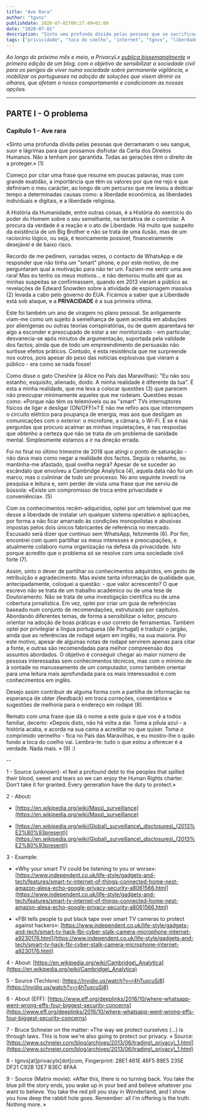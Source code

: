 ```yaml
---
title: "Ave Rara"
author: "tgvns"
publishdate: 2020-07-02T00:27:49+01:00
date: "2020-07-01"
description: "Sinto uma profunda dívida pelas pessoas que se sacrificaram para que possamos disfrutar da Carta dos Direitos Humanos. A angustia é para mim uma sensação de sufoco que subtrai gradualmente a liberdade que ainda se respira."
tags: ["privicidade", "toca do coelho", "internet", "tgnvs", "liberdade"]
---
```


*Ao longo do próximo mês e meio, a PrivacyLx [publica bissemanalmente](/tags/toca-do-coelho/) a primeira edição de um blog, com o objetivo de sensibilizar a sociedade civil para os perigos de viver numa sociedade sobre permanente vigilância, e mobilizar os portugueses na adoção de soluções que visem dirimir os olhares, que afetam o nosso comportamento e condicionam as nossas opções.*

---

## PARTE I - O problema



### Capítulo 1 - Ave rara 

  


«Sinto uma profunda dívida pelas pessoas que derramaram o seu sangue, suor e lágrimas para que possamos disfrutar da Carta dos Direitos Humanos. Não a tenham por garantida. Todas as gerações têm o direito de a proteger.» (1) 

Começo por citar uma frase que resume em poucas palavras, mas com grande exatidão, a importância que têm os valores por que me rejo e que definiram o meu carácter, ao longo de um percurso que me levou a dedicar tempo a determinadas causas como: a liberdade económica, as liberdades individuais e digitais, e a liberdade religiosa.

A História da Humanidade, entre outras coisas, é a História do exercício do poder do Homem sobre o seu semelhante, na tentativa de o controlar. A procura da verdade é a reação e o ato de Liberdade. Há muito que suspeito da existência de um Big Brother e não se trata de uma ilusão, mas de um raciocínio lógico, ou seja, é teoricamente possível, financeiramente desejável e de baixo risco.



Recordo de me pedirem, variadas vezes, o contacto de WhatsApp e de responder que não tinha um "smart" phone, e por este motivo, de me perguntaram qual a motivação para não ter um. Faziam-me sentir uma ave rara! Mas eu tenho os meus motivos… e não demorou muito até que as minhas suspeitas se confirmassem, quando em 2013 vieram a público as revelações de Edward Snowden sobre a atividade de espionagem massiva (2) levada a cabo pelo governo do EUA. Ficámos a saber que a Liberdade está sob ataque, e a **PRIVACIDADE** é a sua primeira vítima.

Este foi também um ano de viragem no plano pessoal. Se antigamente viam-me como um sujeito à semelhança de quem acredita em abduções por alienígenas ou outras teorias conspiratórias, ou de quem aparentava ter algo a esconder e preocupado de estar a ser monitorizado - em particular, desvanecia-se após minutos de argumentação, suportada pela validade dos factos; ainda que de todo um empreendimento de persuasão não surtisse efeitos práticos. Contudo, é esta resistência que me surpreende nos outros, pois apesar do peso das notícias explosivas que vieram a público - era como se nada fosse!

Como disse o gato Cheshire (a Alice no País das Maravilhas): "Eu não sou estanho, esquisito, alienado, doido. A minha realidade é diferente da tua". É esta a minha realidade, que me leva a colocar questões (3) que parecem não preocupar minimamente aqueles que me rodeiam. Questões essas como: «Porque não têm os telemóveis ou as "smart" TVs interruptores físicos de ligar e desligar (ON/OFF)»? E não me refiro aos que interrompem o circuito elétrico para poupança de energia, mas aos que desligam as comunicações com o exterior: o microfone, a câmara, o Wi-Fi. E se é nas perguntas que procuro acalmar as minhas inquietações, é nas respostas que obtenho a certeza que não se trata de um problema de sanidade mental. Simplesmente estamos a ir na direção errada.



Foi no final no último trimestre de 2018 que atingi o ponto de saturação - não dava mais como negar a realidade dos factos. Seguia o rebanho, ou mantinha-me afastado, qual ovelha negra? Apesar de se suceder ao escândalo que envolveu a Cambridge Analytica (4), aquela data não foi um marco, mas o culminar de todo um processo. No ano seguinte investi na pesquisa e leitura e, sem perder de vista uma frase que me serviu de bússola: «Existe um compromisso de troca entre privacidade e conveniência». (5)



Com os conhecimentos recém-adquiridos, optei por um telemóvel que me desse a liberdade de instalar um qualquer sistema operativo e aplicações, por forma a não ficar amarrado às condições monopolistas e abusivas impostas pelos dois únicos fabricantes de referência no mercado. Escusado será dizer que continuo sem WhatsApp, felizmente (6). Por fim, encontrei com quem partilhar os meus interesses e preocupações, e atualmente colaboro numa organização na defesa da privacidade. Isto porque acredito que o problema só se resolve com uma sociedade civil forte (7).



Assim, sinto o dever de partilhar os conhecimentos adquiridos, em gesto de retribuição e agradecimento. Mas existe tanta informação de qualidade que, antecipadamente, coloquei a questão: - que valor acrescento? O que escrevo não se trata de um trabalho académico ou de uma tese de Doutoramento. Não se trata de uma investigação científica ou de uma cobertura jornalística. Em vez, optei por criar um guia de referências baseado num conjunto de recomendações, estruturado por capítulos. Abordando diferentes temas, de forma a sensibilizar o leitor, procuro orientar na adoção de boas práticas e uso correto de ferramentas. Também optei por privilegiar a língua portuguesa (de Portugal) e traduzir o jargão, ainda que as referências de rodapé sejam em inglês, na sua maioria. Por este motivo, apesar de algumas notas de rodapé servirem apenas para citar a fonte, e outras são recomendadas para melhor compreensão dos assuntos abordados. O objetivo é conseguir chegar ao maior número de pessoas interessadas sem conhecimentos técnicos, mas com o mínimo de à vontade no manuseamento de um computador, como também orientar para uma leitura mais aprofundada para os mais interessados e com conhecimentos em inglês.

Desejo assim contribuir de alguma forma com a partilha de informação na esperança de obter (feedback) em troca correções, comentários e sugestões de melhoria para o endereço em rodapé (8).



Remato com uma frase que dá o nome a este guia e que vos é a todos familiar, decerto: «Depois disto, não há volta a dar. Toma a pílula azul - a história acaba, e acorda na sua cama a acreditar no que quiser. Toma o comprimido vermelho - fica no País das Maravilhas, e eu mostro-lhe o quão fundo a toca do coelho vai. Lembra-te: tudo o que estou a oferecer é a verdade. Nada mais. » (9) :)



--



1 - Source (unknown): «I feel a profound debt to the peoples that spilled their blood, sweet and tears so we can enjoy the Human Rights charter. Don’t take it for granted. Every generation have the duty to protect.»



2 - About:

 - [https://en.wikipedia.org/wiki/Mass\_surveillance](https://en.wikipedia.org/wiki/Mass\_surveillance)

 - [https://en.wikipedia.org/wiki/Global\_surveillance\_disclosures\_(2013%E2%80%93present)](https://en.wikipedia.org/wiki/Global\_surveillance\_disclosures\_(2013%E2%80%93present))



3 - Example:

- «Why your smart TV could be listening to you  or worse»: [https://www.independent.co.uk/life-style/gadgets-and-tech/features/smart-tv-internet-of-things-connected-home-nest-amazon-alexa-echo-google-privacy-security-a8061566.html](https://www.independent.co.uk/life-style/gadgets-and-tech/features/smart-tv-internet-of-things-connected-home-nest-amazon-alexa-echo-google-privacy-security-a8061566.html)

- «FBI tells people to put black tape over smart TV cameras to protect against hackers»: [https://www.independent.co.uk/life-style/gadgets-and-tech/smart-tv-hack-fbi-cyber-stalk-camera-microphone-internet-a9230176.html](https://www.independent.co.uk/life-style/gadgets-and-tech/smart-tv-hack-fbi-cyber-stalk-camera-microphone-internet-a9230176.html)



4 - About: [https://en.wikipedia.org/wiki/Cambridge\_Analytica](https://en.wikipedia.org/wiki/Cambridge\_Analytica)



5 - Source (Techlore): [https://invidio.us/watch?v=r4hTuxcuSj8](https://invidio.us/watch?v=r4hTuxcuSj8)



6 - About (EFF): [https://www.eff.org/deeplinks/2016/10/where-whatsapp-went-wrong-effs-four-biggest-security-concerns](https://www.eff.org/deeplinks/2016/10/where-whatsapp-went-wrong-effs-four-biggest-security-concerns)



7 - Bruce Schneier on the matter: «The way we protect ourselves (...) is through laws. This is how we're also going to protect our privacy. » Source: [https://www.schneier.com/blog/archives/2013/06/trading\_privacy\_1.html](https://www.schneier.com/blog/archives/2013/06/trading\_privacy\_1.html)



8 - tgnvs[at]privacylx[dot]com, Fingerprint: 28E1 461E 46F5 89E5 235E DF21 C92B 12E7 B3EC 8FAA



9 - Source (Matrix movie): «After this, there is no turning back. You take the blue pill the story ends, you wake up in your bed and believe whatever you want to believe. You take the red pill you stay in Wonderland, and I show you how deep the rabbit hole goes. Remember: all I'm offering is the truth. Nothing more. »

